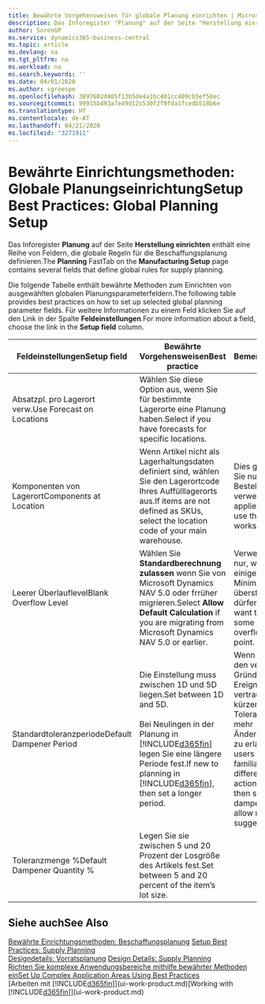 ```yaml
---
title: Bewährte Vorgehensweisen für globale Planung einrichten | Microsoft Docs
description: Das Inforegister "Planung" auf der Seite "Herstellung einrichten" enthält eine Reihe von Feldern, die globale Regeln für die Beschaffungsplanung definieren.
author: SorenGP
ms.service: dynamics365-business-central
ms.topic: article
ms.devlang: na
ms.tgt_pltfrm: na
ms.workload: na
ms.search.keywords: ''
ms.date: 04/01/2020
ms.author: sgroespe
ms.openlocfilehash: 3897602d405f13b5de4a1bc401cc409cb5ef58ec
ms.sourcegitcommit: 99915b493a7e49d12c530f2f9fda1fcedb518b6e
ms.translationtype: HT
ms.contentlocale: de-AT
ms.lasthandoff: 04/21/2020
ms.locfileid: "3271911"
---
```

# <a name="setup-best-practices-global-planning-setup"></a><span data-ttu-id="96156-103">Bewährte Einrichtungsmethoden: Globale Planungseinrichtung</span><span class="sxs-lookup"><span data-stu-id="96156-103">Setup Best Practices: Global Planning Setup</span></span>
<span data-ttu-id="96156-104">Das Inforegister **Planung** auf der Seite **Herstellung einrichten** enthält eine Reihe von Feldern, die globale Regeln für die Beschaffungsplanung definieren.</span><span class="sxs-lookup"><span data-stu-id="96156-104">The **Planning** FastTab on the **Manufacturing Setup** page contains several fields that define global rules for supply planning.</span></span>  

 <span data-ttu-id="96156-105">Die folgende Tabelle enthält bewährte Methoden zum Einrichten von ausgewählten globalen Planungsparameterfeldern.</span><span class="sxs-lookup"><span data-stu-id="96156-105">The following table provides best practices on how to set up selected global planning parameter fields.</span></span> <span data-ttu-id="96156-106">Für weitere Informationen zu einem Feld klicken Sie auf den Link in der Spalte **Feldeinstellungen**.</span><span class="sxs-lookup"><span data-stu-id="96156-106">For more information about a field, choose the link in the **Setup field** column.</span></span>  

|<span data-ttu-id="96156-107">Feldeinstellungen</span><span class="sxs-lookup"><span data-stu-id="96156-107">Setup field</span></span>|<span data-ttu-id="96156-108">Bewährte Vorgehensweisen</span><span class="sxs-lookup"><span data-stu-id="96156-108">Best practice</span></span>|<span data-ttu-id="96156-109">Bemerkung</span><span class="sxs-lookup"><span data-stu-id="96156-109">Comment</span></span>|  
|-----------------|-------------------|-------------|  
|<span data-ttu-id="96156-110">Absatzpl. pro Lagerort verw.</span><span class="sxs-lookup"><span data-stu-id="96156-110">Use Forecast on Locations</span></span>|<span data-ttu-id="96156-111">Wählen Sie diese Option aus, wenn Sie für bestimmte Lagerorte eine Planung haben.</span><span class="sxs-lookup"><span data-stu-id="96156-111">Select if you have forecasts for specific locations.</span></span>||  
|<span data-ttu-id="96156-112">Komponenten von Lagerort</span><span class="sxs-lookup"><span data-stu-id="96156-112">Components at Location</span></span>|<span data-ttu-id="96156-113">Wenn Artikel nicht als Lagerhaltungsdaten definiert sind, wählen Sie den Lagerortcode Ihres Auffülllagerorts aus.</span><span class="sxs-lookup"><span data-stu-id="96156-113">If items are not defined as SKUs, select the location code of your main warehouse.</span></span>|<span data-ttu-id="96156-114">Dies gilt auch, wenn Sie nur den Bestellvorschlag verwenden.</span><span class="sxs-lookup"><span data-stu-id="96156-114">This also applies if you only use the requisition worksheet.</span></span>|  
|<span data-ttu-id="96156-115">Leerer Überlauflevel</span><span class="sxs-lookup"><span data-stu-id="96156-115">Blank Overflow Level</span></span>|<span data-ttu-id="96156-116">Wählen Sie **Standardberechnung zulassen** wenn Sie von Microsoft Dynamics NAV 5.0 oder frrüher migrieren.</span><span class="sxs-lookup"><span data-stu-id="96156-116">Select **Allow Default Calculation** if you are migrating from Microsoft Dynamics NAV 5.0 or earlier.</span></span>|<span data-ttu-id="96156-117">Verwenden Sie dies nur, wenn alle oder einige Artikel den Minimalbestand übersteigen dürfen.</span><span class="sxs-lookup"><span data-stu-id="96156-117">Use only if you want to allow all or some of your items to overflow the reorder point.</span></span>|  
|<span data-ttu-id="96156-118">Standardtoleranzperiode</span><span class="sxs-lookup"><span data-stu-id="96156-118">Default Dampener Period</span></span>|<span data-ttu-id="96156-119">Die Einstellung muss zwischen 1D und 5D liegen.</span><span class="sxs-lookup"><span data-stu-id="96156-119">Set between 1D and 5D.</span></span><br /><br /> <span data-ttu-id="96156-120">Bei Neulingen in der Planung in [!INCLUDE[d365fin](includes/d365fin_md.md)] legen Sie eine längere Periode fest.</span><span class="sxs-lookup"><span data-stu-id="96156-120">If new to planning in [!INCLUDE[d365fin](includes/d365fin_md.md)], then set a longer period.</span></span>|<span data-ttu-id="96156-121">Wenn Benutzer mit den verschiedenen Gründen für Ereignismeldungen vertraut sind, dann kürzen Sie die Toleranzperiode, um mehr Änderungsvorschläge zu erlauben.</span><span class="sxs-lookup"><span data-stu-id="96156-121">When users are more familiar with the different reasons for action messages, then shorten the dampener period to allow more change suggestions.</span></span>|  
|<span data-ttu-id="96156-122">Toleranzmenge %</span><span class="sxs-lookup"><span data-stu-id="96156-122">Default Dampener Quantity %</span></span>|<span data-ttu-id="96156-123">Legen Sie sie zwischen 5 und 20 Prozent der Losgröße des Artikels fest.</span><span class="sxs-lookup"><span data-stu-id="96156-123">Set between 5 and 20 percent of the item’s lot size.</span></span>||  

## <a name="see-also"></a><span data-ttu-id="96156-124">Siehe auch</span><span class="sxs-lookup"><span data-stu-id="96156-124">See Also</span></span>  
 <span data-ttu-id="96156-125">[Bewährte Einrichtungsmethoden: Beschaffungsplanung](setup-best-practices-supply-planning.md) </span><span class="sxs-lookup"><span data-stu-id="96156-125">[Setup Best Practices: Supply Planning](setup-best-practices-supply-planning.md) </span></span>  
 <span data-ttu-id="96156-126">[Designdetails: Vorratsplanung](design-details-supply-planning.md) </span><span class="sxs-lookup"><span data-stu-id="96156-126">[Design Details: Supply Planning](design-details-supply-planning.md) </span></span>  
 [<span data-ttu-id="96156-127">Richten Sie komplexe Anwendungsbereiche mithilfe bewährter Methoden ein</span><span class="sxs-lookup"><span data-stu-id="96156-127">Set Up Complex Application Areas Using Best Practices</span></span>](set-up-complex-application-areas-using-best-practices.md)  
 <span data-ttu-id="96156-128">[Arbeiten mit [!INCLUDE[d365fin](includes/d365fin_md.md)]](ui-work-product.md)</span><span class="sxs-lookup"><span data-stu-id="96156-128">[Working with [!INCLUDE[d365fin](includes/d365fin_md.md)]](ui-work-product.md)</span></span>
